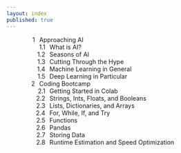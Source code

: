 ```yaml
---
layout: index
published: true
---
```

<!-- css taken from https://stackoverflow.com/questions/4098195/can-ordered-list-produce-result-that-looks-like-1-1-1-2-1-3-instead-of-just-1 -->
<head>
    <style type="text/css">
    ol {
    counter-reset: item;
    }
    ol li {
        display: block;
        position: relative;
    }
    ol li:before {
        content: counters(item, ".");
        counter-increment: item;
        position: absolute;
        margin-right: 100%;
        right: 10px; /* space between number and text */
    }
    </style>
</head>
<div style="width:100%; max-width:400px; margin:auto">
<ol>
  <li>Approaching AI
    <ol>
      <li>What is AI?</li>
      <li>Seasons of AI</li>
      <li>Cutting Through the Hype</li>
      <li>Machine Learning in General</li>
      <li>Deep Learning in Particular</li>
    </ol>
  </li>
  <li>Coding Bootcamp
    <ol>
      <li>Getting Started in Colab</li>
      <li>Strings, Ints, Floats, and Booleans</li>
      <li>Lists, Dictionaries, and Arrays</li>
      <li>For, While, If, and Try</li>
      <li>Functions</li>
      <li>Pandas</li>
      <li>Storing Data</li>
      <li>Runtime Estimation and Speed Optimization</li>
    </ol>
  </li>
</ol>
</div>
